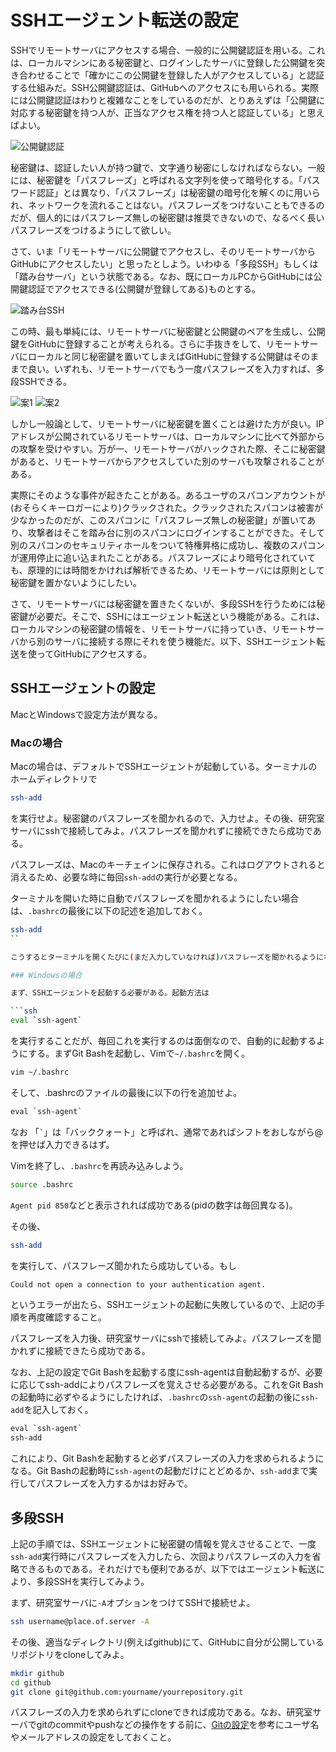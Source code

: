 # SSHエージェント転送の設定

SSHでリモートサーバにアクセスする場合、一般的に公開鍵認証を用いる。これは、ローカルマシンにある秘密鍵と、ログインしたサーバに登録した公開鍵を突き合わせることで「確かにこの公開鍵を登録した人がアクセスしている」と認証する仕組みだ。SSH公開鍵認証は、GitHubへのアクセスにも用いられる。実際には公開鍵認証はわりと複雑なことをしているのだが、とりあえずは「公開鍵に対応する秘密鍵を持つ人が、正当なアクセス権を持つ人と認証している」と思えばよい。

![公開鍵認証](fig/publickey.png)

秘密鍵は、認証したい人が持つ鍵で、文字通り秘密にしなければならない。一般には、秘密鍵を「パスフレーズ」と呼ばれる文字列を使って暗号化する。「パスワード認証」とは異なり、「パスフレーズ」は秘密鍵の暗号化を解くのに用いられ、ネットワークを流れることはない。パスフレーズをつけないこともできるのだが、個人的にはパスフレーズ無しの秘密鍵は推奨できないので、なるべく長いパスフレーズをつけるようにして欲しい。

さて、いま「リモートサーバに公開鍵でアクセスし、そのリモートサーバからGitHubにアクセスしたい」と思ったとしよう。いわゆる「多段SSH」もしくは「踏み台サーバ」という状態である。なお、既にローカルPCからGitHubには公開鍵認証でアクセスできる(公開鍵が登録してある)ものとする。

![踏み台SSH](fig/fumidai.png)

この時、最も単純には、リモートサーバに秘密鍵と公開鍵のペアを生成し、公開鍵をGitHubに登録することが考えられる。さらに手抜きをして、リモートサーバにローカルと同じ秘密鍵を置いてしまえばGitHubに登録する公開鍵はそのままで良い。いずれも、リモートサーバでもう一度パスフレーズを入力すれば、多段SSHできる。

![案1](fig/plan_1.png)
![案2](fig/plan_2.png)

しかし一般論として、リモートサーバに秘密鍵を置くことは避けた方が良い。IPアドレスが公開されているリモートサーバは、ローカルマシンに比べて外部からの攻撃を受けやすい。万が一、リモートサーバがハックされた際、そこに秘密鍵があると、リモートサーバからアクセスしていた別のサーバも攻撃されることがある。

実際にそのような事件が起きたことがある。あるユーザのスパコンアカウントが(おそらくキーロガーにより)クラックされた。クラックされたスパコンは被害が少なかったのだが、このスパコンに「パスフレーズ無しの秘密鍵」が置いてあり、攻撃者はそこを踏み台に別のスパコンにログインすることができた。そして別のスパコンのセキュリティホールをついて特権昇格に成功し、複数のスパコンが運用停止に追い込まれたことがある。パスフレーズにより暗号化されていても、原理的には時間をかければ解析できるため、リモートサーバには原則として秘密鍵を置かないようにしたい。

さて、リモートサーバには秘密鍵を置きたくないが、多段SSHを行うためには秘密鍵が必要だ。そこで、SSHにはエージェント転送という機能がある。これは、ローカルマシンの秘密鍵の情報を、リモートサーバに持っていき、リモートサーバから別のサーバに接続する際にそれを使う機能だ。以下、SSHエージェント転送を使ってGitHubにアクセスする。

## SSHエージェントの設定

MacとWindowsで設定方法が異なる。

### Macの場合

Macの場合は、デフォルトでSSHエージェントが起動している。ターミナルのホームディレクトリで

```sh
ssh-add
```

を実行せよ。秘密鍵のパスフレーズを聞かれるので、入力せよ。その後、研究室サーバにsshで接続してみよ。パスフレーズを聞かれずに接続できたら成功である。

パスフレーズは、Macのキーチェインに保存される。これはログアウトされると消えるため、必要な時に毎回`ssh-add`の実行が必要となる。

ターミナルを開いた時に自動でパスフレーズを聞かれるようにしたい場合は、`.bashrc`の最後に以下の記述を追加しておく。

```sh
ssh-add
``

こうするとターミナルを開くたびに(まだ入力していなければ)パスフレーズを聞かれるようになる。必要な時に`ssh-add`を実行するか、`.bashrc`に記述してしまうかはお好みで。

### Windowsの場合

まず、SSHエージェントを起動する必要がある。起動方法は

```ssh
eval `ssh-agent`
```

を実行することだが、毎回これを実行するのは面倒なので、自動的に起動するようにする。まずGit Bashを起動し、Vimで`~/.bashrc`を開く。

```sh
vim ~/.bashrc
```

そして、.bashrcのファイルの最後に以下の行を追加せよ。

```txt
eval `ssh-agent`
```

なお 「`` ` ``」は「バッククォート」と呼ばれ、通常であればシフトをおしながら@を押せば入力できるはず。

Vimを終了し、`.bashrc`を再読み込みしよう。

```sh
source .bashrc
```

`Agent pid 850`などと表示されれば成功である(pidの数字は毎回異なる)。

その後、

```sh
ssh-add
```

を実行して、パスフレーズ聞かれたら成功している。もし

```txt
Could not open a connection to your authentication agent.
```

というエラーが出たら、SSHエージェントの起動に失敗しているので、上記の手順を再度確認すること。

パスフレーズを入力後、研究室サーバにsshで接続してみよ。パスフレーズを聞かれずに接続できたら成功である。

なお、上記の設定でGit Bashを起動する度にssh-agentは自動起動するが、必要に応じてssh-addによりパスフレーズを覚えさせる必要がある。これをGit Bashの起動時に必ずやるようにしたければ、`.bashrc`の`ssh-agent`の起動の後に`ssh-add`を記入しておく。

```txt
eval `ssh-agent`
ssh-add
```

これにより、Git Bashを起動すると必ずパスフレーズの入力を求められるようになる。Git Bashの起動時に`ssh-agent`の起動だけにとどめるか、`ssh-add`まで実行してパスフレーズを入力するかはお好みで。

## 多段SSH

上記の手順では、SSHエージェントに秘密鍵の情報を覚えさせることで、一度`ssh-add`実行時にパスフレーズを入力したら、次回よりパスフレーズの入力を省略できるものである。それだけでも便利であるが、以下ではエージェント転送により、多段SSHを実行してみよう。

まず、研究室サーバに`-A`オプションをつけてSSHで接続せよ。

```sh
ssh username@place.of.server -A
```

その後、適当なディレクトリ(例えばgithub)にて、GitHubに自分が公開しているリポジトリをcloneしてみよ。

```sh
mkdir github
cd github
git clone git@github.com:yourname/yourrepository.git
```

パスフレーズの入力を求められずにcloneできれば成功である。なお、研究室サーバでgitのcommitやpushなどの操作をする前に、[Gitの設定](../git/README.md)を参考にユーザ名やメールアドレスの設定をしておくこと。
